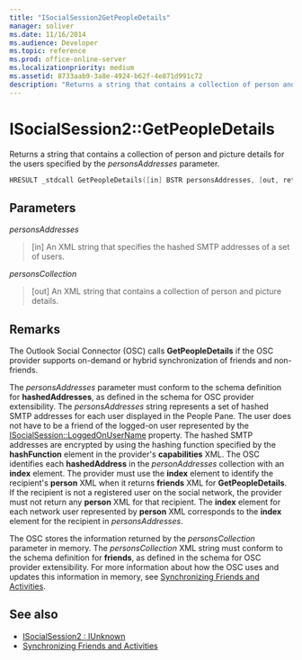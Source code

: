 ```yaml
---
title: "ISocialSession2GetPeopleDetails"
manager: soliver
ms.date: 11/16/2014
ms.audience: Developer
ms.topic: reference
ms.prod: office-online-server
ms.localizationpriority: medium
ms.assetid: 8733aab9-3a8e-4924-b62f-4e871d991c72
description: "Returns a string that contains a collection of person and picture details for the users specified by the personsAddresses parameter."
---
```


# ISocialSession2::GetPeopleDetails

Returns a string that contains a collection of person and picture details for the users specified by the  _personsAddresses_ parameter. 
  
```cpp
HRESULT _stdcall GetPeopleDetails([in] BSTR personsAddresses, [out, retval] BSTR* personsCollection);
```

## Parameters

_personsAddresses_
  
> [in] An XML string that specifies the hashed SMTP addresses of a set of users.
    
_personsCollection_
  
> [out] An XML string that contains a collection of person and picture details.
    
## Remarks

The Outlook Social Connector (OSC) calls **GetPeopleDetails** if the OSC provider supports on-demand or hybrid synchronization of friends and non-friends. 
  
The  _personsAddresses_ parameter must conform to the schema definition for **hashedAddresses**, as defined in the schema for OSC provider extensibility. The  _personsAddresses_ string represents a set of hashed SMTP addresses for each user displayed in the People Pane. The user does not have to be a friend of the logged-on user represented by the [ISocialSession::LoggedOnUserName](isocialsession-loggedonusername.md) property. The hashed SMTP addresses are encrypted by using the hashing function specified by the **hashFunction** element in the provider's **capabilities** XML. The OSC identifies each **hashedAddress** in the  _personAddresses_ collection with an **index** element. The provider must use the **index** element to identify the recipient's **person** XML when it returns **friends** XML for **GetPeopleDetails**. If the recipient is not a registered user on the social network, the provider must not return any **person** XML for that recipient. The **index** element for each network user represented by **person** XML corresponds to the **index** element for the recipient in  _personsAddresses_.
  
The OSC stores the information returned by the  _personsCollection_ parameter in memory. The  _personsCollection_ XML string must conform to the schema definition for **friends**, as defined in the schema for OSC provider extensibility. For more information about how the OSC uses and updates this information in memory, see [Synchronizing Friends and Activities](synchronizing-friends-and-activities.md).
  
## See also

- [ISocialSession2 : IUnknown](isocialsession2iunknown.md)
- [Synchronizing Friends and Activities](synchronizing-friends-and-activities.md)

